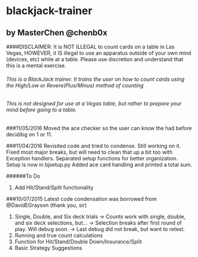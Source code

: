 blackjack-trainer
==============

by MasterChen @chenb0x
----------------------

####DISCLAIMER: It is NOT ILLEGAL to count cards on a table in Las Vegas, HOWEVER, it IS illegal to use an apparatus outside of your own mind (devices, etc) while at a table. Please use discretion and understand that this is a mental exercise.

###### This is a BlackJack trainer. It trains the user on how to count cards using the High/Low or Revere(Plus/Minus) method of counting

###### This is not designed for use at a Vegas table, but rather to prepare your mind before going to a table.

###11/05/2016
Moved the ace checker so the user can know the had before decidibg on 1 or 11.

###11/04/2016
Revisited code and tried to condense. Still working on it. 
Fixed most major breaks, but will need to clean that up a bit too with Exception handlers.
Separated setup functions for better organization. Setup is now in bjsetup.py
Added ace card handling and printed a total sum.

######To Do
1. Add Hit/Stand/Split functionality


###10/07/2015
Latest code condensation was borrowed from @DavidEGrayson (thank you, sir)

1. Single, Double, and Six deck trials
	-> Counts work with single, double, and six deck selections, but...
	-> Selection breaks after first round of play. Will debug soon.
	-> Last debug did not break, but want to retest.
2. Running and true count calculations
3. Function for Hit/Stand/Double Down/Insurance/Split
4. Basic Strategy Suggestions
